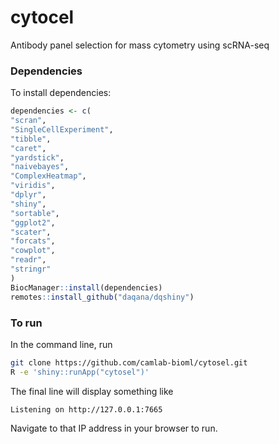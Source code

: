 # cytocel

Antibody panel selection for mass cytometry using scRNA-seq

### Dependencies

To install dependencies:

```r
dependencies <- c(
"scran",
"SingleCellExperiment",
"tibble",
"caret",
"yardstick",
"naivebayes",
"ComplexHeatmap",
"viridis",
"dplyr",
"shiny",
"sortable",
"ggplot2",
"scater",
"forcats",
"cowplot",
"readr",
"stringr"
)
BiocManager::install(dependencies)
remotes::install_github("daqana/dqshiny")
```

### To run

In the command line, run

```bash
git clone https://github.com/camlab-bioml/cytosel.git
R -e 'shiny::runApp("cytosel")'
```

The final line will display something like

```
Listening on http://127.0.0.1:7665
```

Navigate to that IP address in your browser to run.